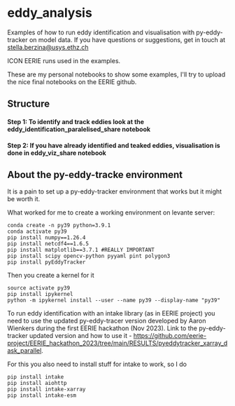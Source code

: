 # eddy_analysis
Examples of how to run eddy identification and visualisation with py-eddy-tracker on model data. If you have questions or suggestions, get in touch at stella.berzina@usys.ethz.ch

ICON EERIE runs used in the examples.

These are my personal notebooks to show some examples, I'll try to upload the nice final notebooks on the EERIE github.

## Structure
#### Step 1: To identify and track eddies look at the eddy_identification_paralelised_share notebook

#### Step 2: If you have already identified and teaked eddies, visualisation is done in eddy_viz_share notebook

## About the py-eddy-tracke environment

It is a pain to set up a py-eddy-tracker environment that works but it might be worth it.

What worked for me to create a working environment on levante server:

```
conda create -n py39 python=3.9.1
conda activate py39
pip install numpy==1.26.4
pip install netcdf4==1.6.5
pip install matplotlib==3.7.1 #REALLY IMPORTANT
pip install scipy opencv-python pyyaml pint polygon3
pip install pyEddyTracker
```

Then you create a kernel for it

```
source activate py39
pip install ipykernel
python -m ipykernel install --user --name py39 --display-name "py39"
```


To run eddy identification with an intake library (as in EERIE project) you need to use the updated py-eddy-tracer version developed by Aaron Wienkers during the first EERIE hackathon (Nov 2023). Link to the py-eddy-tracker updated version and how to use it - https://github.com/eerie-project/EERIE_hackathon_2023/tree/main/RESULTS/pyeddytracker_xarray_dask_parallel.

For this you also need to install stuff for intake to work, so I do 

```
pip install intake
pip install aiohttp
pip install intake-xarray
pip install intake-esm
```





